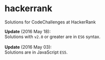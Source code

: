 # hackerrank
Solutions for CodeChallenges at HackerRank

**Update** (2016 May 18):<br/>
Solutions with <code>v2.0</code> or greater are in <code>ES6</code> syntax.
<br/>
<br/>
**Update** (2016 May 03):<br/>
Solutions are in JavaScript <code>ES5</code>.
